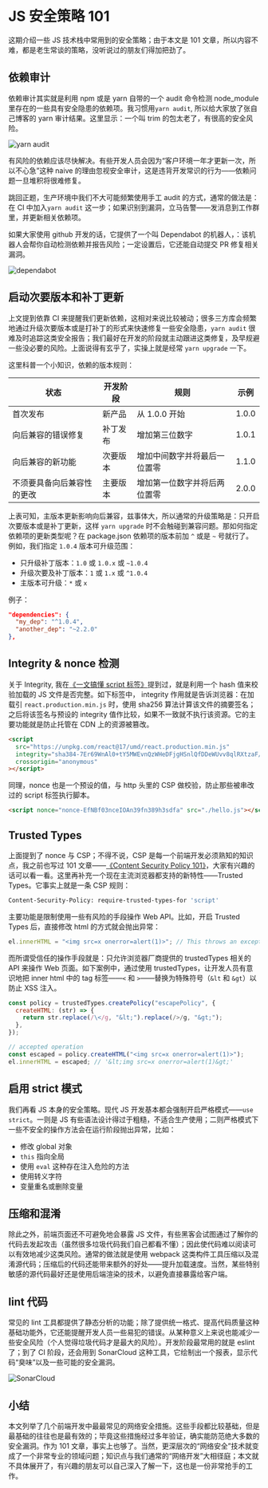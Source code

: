 # JS 安全策略 101

这期介绍一些 JS 技术栈中常用到的安全策略；由于本文是 101 文章，所以内容不难，都是老生常谈的策略，没听说过的朋友们得加把劲了。

## 依赖审计

依赖审计其实就是利用 npm 或是 yarn 自带的一个 audit 命令检测 node_module 里存在的一些具有安全隐患的依赖项。我习惯用`yarn audit`, 所以给大家放了张自己博客的 yarn 审计结果。这里显示：一个叫 trim 的包太老了，有很高的安全风险。

![yarn audit][0]

有风险的依赖应该尽快解决。有些开发人员会因为“客户环境一年才更新一次，所以不心急”这种 naive 的理由忽视安全审计，这是违背开发常识的行为——依赖问题一旦堆积将很难修复。

跳回正题，生产环境中我们不大可能频繁使用手工 audit 的方式，通常的做法是：在 CI 中加入`yarn audit` 这一步；如果识别到漏洞，立马告警——发消息到工作群里，并更新相关依赖项。

如果大家使用 github 开发的话，它提供了一个叫 Dependabot 的机器人，：该机器人会帮你自动检测依赖并报告风险；一定设置后，它还能自动提交 PR 修复相关漏洞。

![dependabot][1]

## 启动次要版本和补丁更新

上文提到依靠 CI 来提醒我们更新依赖，这相对来说比较被动；很多三方库会频繁地通过升级次要版本或是打补丁的形式来快速修复一些安全隐患，`yarn audit` 很难及时追踪这类安全报告；我们最好在开发的阶段就主动跟进这类修复，及早规避一些没必要的风险。上面说得有玄乎了，实操上就是经常 `yarn upgrade` 一下。

这里科普一个小知识，依赖的版本规则：

| 状态                       | 开发阶段 | 规则                         | 示例  |
| -------------------------- | -------- | ---------------------------- | ----- |
| 首次发布                   | 新产品   | 从 1.0.0 开始                | 1.0.0 |
| 向后兼容的错误修复         | 补丁发布 | 增加第三位数字               | 1.0.1 |
| 向后兼容的新功能           | 次要版本 | 增加中间数字并将最后一位置零 | 1.1.0 |
| 不须要具备向后兼容性的更改 | 主要版本 | 增加第一位数字并将后两位置零 | 2.0.0 |

上表可知，主版本更新影响向后兼容，兹事体大，所以通常的升级策略是：只开启次要版本或是补丁更新，这样 `yarn upgrade` 时不会触碰到兼容问题。那如何指定依赖项的更新类型呢？在 package.json 依赖项的版本前加 `^` 或是 `~` 号就行了。例如，我们指定 `1.0.4` 版本可升级范围：

- 只升级补丁版本：`1.0` 或 `1.0.x` 或 `~1.0.4`
- 升级次要及补丁版本：`1` 或 `1.x` 或 `^1.0.4`
- 主版本可升级：`*` 或 `x`

例子：

```json
"dependencies": {
  "my_dep": "^1.0.4",
  "another_dep": "~2.2.0"
},
```

## Integrity & nonce 检测

关于 Integrity, 我在[《一文搞懂 script 标签》][2]提到过，就是利用一个 hash 值来校验加载的 JS 文件是否完整。如下标签中， integrity 作用就是告诉浏览器：在加载引 `react.production.min.js` 时，使用 sha256 算法计算该文件的摘要签名；之后将该签名与预设的 integrity 值作比较，如果不一致就不执行该资源。它的主要功能就是防止托管在 CDN 上的资源被篡改。

```html
<script
  src="https://unpkg.com/react@17/umd/react.production.min.js"
  integrity="sha384-7Er69WnAl0+tY5MWEvnQzWHeDFjgHSnlQfDDeWUvv8qlRXtzaF/pNo18Q2aoZNiO"
  crossorigin="anonymous"
></script>
```

同理，nonce 也是一个预设的值，与 http 头里的 CSP 做校验，防止那些被串改过的 script 标签执行脚本。

```html
<script nonce="nonce-EfNBf03nceIOAn39fn389h3sdfa" src="./hello.js"></script>
```

## Trusted Types

上面提到了 nonce 与 CSP；不得不说，CSP 是每一个前端开发必须熟知的知识点，我之前也写过 101 文章——[《Content Security Policy 101》][3]，大家有兴趣的话可以看一看。这里再补充一个现在主流浏览器都支持的新特性——Trusted Types。它事实上就是一条 CSP 规则：

```bash
Content-Security-Policy: require-trusted-types-for 'script'
```

主要功能是限制使用一些有风险的手段操作 Web API。比如，开启 Trusted Types 后，直接修改 html 的方式就会抛出异常：

```javascript
el.innerHTML = "<img src=x onerror=alert(1)>"; // This throws an exception.
```

而所谓受信任的操作手段就是：只允许浏览器厂商提供的 trustedTypes 相关的 API 来操作 Web 页面。如下案例中，通过使用 trustedTypes，让开发人员有意识地把 inner html 中的 tag 标签——`<` 和 `>`——替换为特殊符号（`&lt` 和 `&gt`）以防止 XSS 注入。

```javascript
const policy = trustedTypes.createPolicy("escapePolicy", {
  createHTML: (str) => {
    return str.replace(/\</g, "&lt;").replace(/>/g, "&gt;");
  },
});

// accepted operation
const escaped = policy.createHTML("<img src=x onerror=alert(1)>");
el.innerHTML = escaped; // '&lt;img src=x onerror=alert(1)&gt;'
```

## 启用 strict 模式

我们再看 JS 本身的安全策略。现代 JS 开发基本都会强制开启严格模式——`use strict`。一则是 JS 有些语法设计得过于粗糙，不适合生产使用；二则严格模式下一些不安全的操作方法会在运行阶段抛出异常，比如：

- 修改 global 对象
- `this` 指向全局
- 使用 `eval` 这种存在注入危险的方法
- 使用转义字符
- 变量重名或删除变量

## 压缩和混淆

除此之外，前端页面还不可避免地会暴露 JS 文件，有些黑客会试图通过了解你的代码去发起攻击（虽然很多垃圾代码我们自己都看不懂）；因此使代码难以阅读可以有效地减少这类风险。通常的做法就是使用 webpack 这类构件工具压缩以及混淆源代码；压缩后的代码还能带来额外的好处——提升加载速度。当然，某些特别敏感的源代码最好还是使用后端渲染的技术，以避免直接暴露给客户端。

## lint 代码

常见的 lint 工具都提供了静态分析的功能；除了提供统一格式、提高代码质量这种基础功能外，它还能提醒开发人员一些易犯的错误。从某种意义上来说也能减少一些安全风险（个人觉得垃圾代码才是最大的风险）。开发阶段最常用的就是 eslint 了；到了 CI 阶段，还会用到 SonarCloud 这种工具，它绘制出一个报表，显示代码“臭味”以及一些可能的安全漏洞。

![SonarCloud][4]

## 小结

本文列举了几个前端开发中最最常见的网络安全措施。这些手段都比较基础，但是最基础的往往也是最有效的；毕竟这些措施经过多年验证，确实能防范绝大多数的安全漏洞。作为 101 文章，事实上也够了。当然，更深层次的“网络安全”技术就变成了一个非常专业的领域问题；知识点与我们通常的“网络开发”大相径庭；本文就不具体展开了，有兴趣的朋友可以自己深入了解一下，这也是一份非常抢手的工作。

[0]: ./img/audit.png
[1]: ./img/github-bot.png
[2]: ../060.%20script%20tag%20101
[3]: ../055.%20CSP%20101
[4]: ./img/SonarCloud.png
